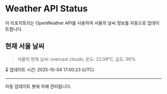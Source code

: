 
# Weather API Status

이 리포지토리는 OpenWeather API를 사용하여 서울의 날씨 정보를 자동으로 업데이트합니다.

## 현재 서울 날씨
> 서울의 현재 날씨: overcast clouds, 온도: 22.08°C, 습도: 90%

⏳ 업데이트 시간: 2025-10-04 17:00:23 (UTC)

---
자동 업데이트 봇에 의해 관리됩니다.
